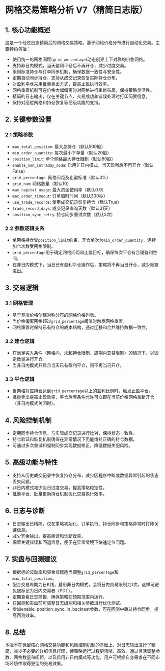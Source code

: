 # 网格交易策略分析 V7（精简日志版）

## 1. 核心功能概述

这是一个经过日志精简后的网格交易策略，基于网格价格分布进行自动化交易。主要特色包括：

- 使用统一的网格间距(`grid_percentage`)动态创建上下对称的价格网格。
- 支持非日内模式，当天盈利平仓后不再开仓，减少过度交易。
- 采用标准持仓与订单同步机制，确保数据一致性与安全性。
- 定期自动同步持仓，支持从成交记录恢复实际持仓分布。
- 对盈利平仓采用批量卖出方式，提高止盈执行效率。
- 网格重置机制可在价格大幅偏离时对网格进行重新布局，保持策略灵活性。
- 精简的日志输出，仅在关键节点、交易成功和错误处理时打印简要信息。
- 保持对高位网格和持仓恢复等高级功能的支持。

## 2. 关键参数设置

### 2.1 策略参数

- `max_total_position`: 最大总持仓（默认500股）
- `min_order_quantity`: 每次最小下单量（默认20股）
- `position_limit`: 单个网格最大持仓限制（默认80股）
- `enable_non_intraday_mode`: 启用非日内模式，当天盈利后不再开仓（默认False）
- `grid_percentage`: 网格间距及止盈标准（默认3%）
- `grid_num`: 网格数量（默认10）
- `max_capital_usage`: 最大资金使用率（默认0.9）
- `max_order_timeout`: 订单超时时间（默认300秒）
- `use_trade_records`: 使用成交记录恢复持仓（默认True）
- `trade_record_days`: 成交记录查询天数（默认31天）
- `position_sync_retry`: 持仓同步重试次数（默认3次）

### 2.2 参数逻辑关系

- 单网格持仓受`position_limit`约束，开仓单次为`min_order_quantity`，连续加仓次数受网格限制。
- `grid_percentage`用于确定网格间距和止盈目标，确保每次平仓有合理盈利空间。
- 在非日内模式下，当日已有盈利平仓操作后，策略将不再当日开仓，减少频繁进出。

## 3. 交易逻辑

### 3.1 网格管理

- 基于基准价格创建对称分布的网格价格列表。
- 当价格偏离网格超过`grid_percentage`阈值时触发网格重置。
- 网格重置时保持已有持仓的成本结构，通过迁移和合并维持数据一致性。

### 3.2 建仓逻辑

- 在满足买入条件（网格内、未超持仓限制、周期内交易限制）的情况下，以固定数量进行开仓。
- 当非日内模式开启且当天已有盈利平仓，则不再当日开仓。

### 3.3 平仓逻辑

- 当网格对应持仓达到`grid_percentage`以上的盈利比例时，触发止盈平仓。
- 批量卖出提高止盈效率，平仓后若条件允许可立即在当前价格网格重新开仓（非日内模式关闭时）。

## 4. 风险控制机制

- 定期同步持仓信息，与实际成交记录进行比对，保持状态一致性。
- 持仓验证和恢复机制确保在异常情况下仍能维持正确的持仓数据。
- 可通过多次重试和强制同步实现数据修正，降低数据失配风险。

## 5. 高级功能与特性

- 支持从历史成交记录中恢复持仓分布，减少因程序中断或数据异常引起的状态丢失问题。
- 非日内模式减少当日过度交易，提高策略稳定性。
- 批量平仓、批量更新持仓机制优化交易执行效率。

## 6. 日志与诊断

- 日志输出已精简，仅在策略初始化、订单执行、持仓同步和策略异常时打印关键信息。
- 减少冗余输出，提高阅读和诊断效率。
- 保留关键错误和回退信息，便于在异常情境下快速定位问题。

## 7. 实盘与回测建议

- 根据标的波动率和资金规模适当调整`grid_percentage`和`max_total_position`。
- 配合交易周期为日K线，启用非日内模式，会将日内交易限制为1次，这样可避免被标记为日内交易者（PDT）。
- 定期查看日志简报，确保策略在预期范围内运行。
- 在回测和实盘前可调整日志级别和相关参数进行优化测试。
- 增加enable_position_sync_in_backtest参数，可在回测中跳过持仓同步，提高回测效率。

## 8. 总结

本版本在保留核心网格交易功能和风险控制机制的基础上，对日志输出进行了精简，减少不必要的详细信息打印，使策略运行过程更清晰、高效。通过灵活调整参数、网格数量和间距，以及启用非日内模式等功能，用户可根据自身需求在不同市场环境中取得更佳的交易效果。

